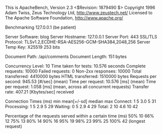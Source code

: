 This is ApacheBench, Version 2.3 <$Revision: 1879490 $>
Copyright 1996 Adam Twiss, Zeus Technology Ltd, http://www.zeustech.net/
Licensed to The Apache Software Foundation, http://www.apache.org/

Benchmarking 127.0.0.1 (be patient)


Server Software:        blog
Server Hostname:        127.0.0.1
Server Port:            443
SSL/TLS Protocol:       TLSv1.2,ECDHE-RSA-AES256-GCM-SHA384,2048,256
Server Temp Key:        X25519 253 bits

Document Path:          /api/comments
Document Length:        151 bytes

Concurrency Level:      10
Time taken for tests:   10.576 seconds
Complete requests:      10000
Failed requests:        0
Non-2xx responses:      10000
Total transferred:      4410000 bytes
HTML transferred:       1510000 bytes
Requests per second:    945.53 [#/sec] (mean)
Time per request:       10.576 [ms] (mean)
Time per request:       1.058 [ms] (mean, across all concurrent requests)
Transfer rate:          407.21 [Kbytes/sec] received

Connection Times (ms)
              min  mean[+/-sd] median   max
Connect:        1    5   3.0      5      31
Processing:     1    5   2.9      5      29
Waiting:        0    5   2.9      4      29
Total:          2   10   4.6     10      42

Percentage of the requests served within a certain time (ms)
  50%     10
  66%     12
  75%     13
  80%     14
  90%     16
  95%     19
  98%     23
  99%     25
 100%     42 (longest request)
